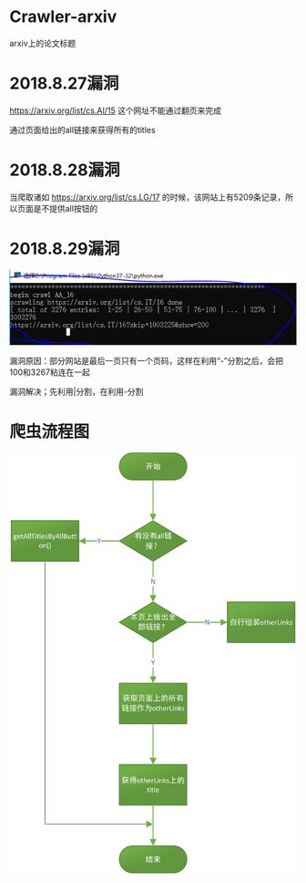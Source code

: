# Crawler-arxiv

arxiv上的论文标题

# 2018.8.27漏洞

https://arxiv.org/list/cs.AI/15		这个网址不能通过翻页来完成

通过页面给出的all链接来获得所有的titles

# 2018.8.28漏洞

当爬取诸如 https://arxiv.org/list/cs.LG/17 的时候，该网站上有5209条记录，所以页面是不提供all按钮的

# 2018.8.29漏洞
![1](./imgs/1.png)

漏洞原因：部分网站是最后一页只有一个页码，这样在利用“-”分割之后，会把100和3267粘连在一起

漏洞解决；先利用|分割，在利用-分割



# 爬虫流程图

![流程图](./imgs/流程图.png)